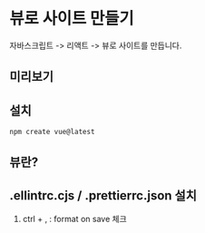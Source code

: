# 뷰로 사이트 만들기
자바스크립트 -> 리액트 -> 뷰로 사이트를 만듭니다.
## 미리보기

## 설치
`npm create vue@latest`

## 뷰란?

## .ellintrc.cjs / .prettierrc.json 설치
1. ctrl + , : format on save 체크